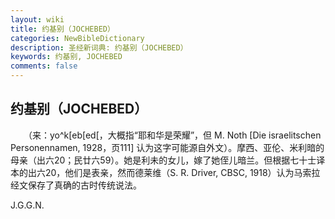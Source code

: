 ```yaml
---
layout: wiki
title: 约基别（JOCHEBED）
categories: NewBibleDictionary
description: 圣经新词典: 约基别（JOCHEBED）
keywords: 约基别, JOCHEBED
comments: false
---
```


## 约基别（JOCHEBED）

　　（来：yo^k[eb[ed[，大概指“耶和华是荣耀”，但 M. Noth [Die israelitschen Personennamen, 1928，页111] 认为这字可能源自外文）。摩西、亚伦、米利暗的母亲（出六20；民廿六59）。她是利未的女儿，嫁了她侄儿暗兰。但根据七十士译本的出六20，他们是表亲，然而德莱维（S. R. Driver, CBSC, 1918）认为马索拉经文保存了真确的古时传统说法。

J.G.G.N.









